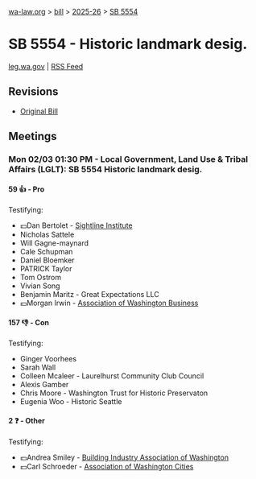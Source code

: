 [wa-law.org](/) > [bill](/bill/) > [2025-26](/bill/2025-26/) > [SB 5554](/bill/2025-26/sb/5554/)

# SB 5554 - Historic landmark desig.
[leg.wa.gov](https://app.leg.wa.gov/billsummary?BillNumber=5554&Year=2025&Initiative=false) | [RSS Feed](./rss.xml)

## Revisions
* [Original Bill](1/)

## Meetings
### Mon 02/03 01:30 PM - Local Government, Land Use & Tribal Affairs (LGLT): SB 5554 Historic landmark desig.
#### 59 👍 - Pro
Testifying:
* 💵Dan Bertolet - [Sightline Institute](/org/sightline_institute/)
* Nicholas Sattele
* Will Gagne-maynard
* Cale Schupman
* Daniel Bloemker
* PATRICK Taylor
* Tom Ostrom
* Vivian Song
* Benjamin Maritz - Great Expectations LLC
* 💵Morgan Irwin - [Association of Washington Business](/org/association_of_washington_business/)

#### 157 👎 - Con
Testifying:
* Ginger Voorhees
* Sarah Wall
* Colleen Mcaleer - Laurelhurst Community Club Council
* Alexis Gamber
* Chris Moore - Washington Trust for Historic Preservaton
* Eugenia Woo - Historic Seattle

#### 2 ❓ - Other
Testifying:
* 💵Andrea Smiley - [Building Industry Association of Washington](/org/building_industry_association_of_washington/)
* 💵Carl Schroeder - [Association of Washington Cities](/org/association_of_washington_cities/)
